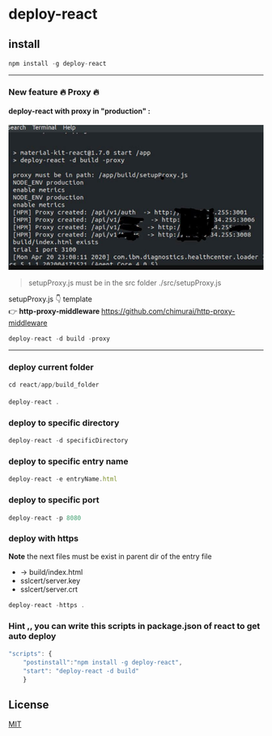 # deploy-react

## install
```javascript
npm install -g deploy-react
```
<hr>

### New feature :fire: Proxy :fire:

#### deploy-react with proxy in "production" :
![image](image.jpg)

> setupProxy.js must be in the src folder ./src/setupProxy.js

setupProxy.js :point_down: template <br/>
:point_right: <b> http-proxy-middleware </b>  https://github.com/chimurai/http-proxy-middleware
```javascript
deploy-react -d build -proxy
```
<hr>

### deploy current folder
```javascript
cd react/app/build_folder

deploy-react .
```

### deploy to specific directory
```javascript
deploy-react -d specificDirectory
```

### deploy to specific entry name
```javascript
deploy-react -e entryName.html
```

### deploy to specific port
```javascript
deploy-react -p 8080
```
### deploy with https
**Note** the next files must be exist in parent dir of the entry file
<br/>
- -> build/index.html
- sslcert/server.key
- sslcert/server.crt
```javascript
deploy-react -https .
```

### **Hint** ,, you can write this scripts in package.json of react to get auto deploy
```javascript
"scripts": {
	"postinstall":"npm install -g deploy-react",
    "start": "deploy-react -d build"
	}
```

## License

  [MIT](LICENSE)
